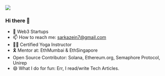 ![](https://komarev.com/ghpvc/?username=sumitvekariya&color=brightgreen)


### Hi there 👋

- 🔭 Web3 Startups
- 📫 How to reach me: sarkazein7@gmail.com
- 🧘🏽 Certified Yoga Instructor
- 🎗️ Mentor at: EthMumbai & EthSingapore
- Open Source Contributor: Solana, Ethereum.org, Semaphore Protocol, Unirep
- 😄 What I do for fun: Err, I read/write Tech Articles.


